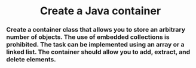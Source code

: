<h1 align = "center"> Create a Java container </h1> 

### Create a container class that allows you to store an arbitrary number of objects. The use of embedded collections is prohibited.  The task can be implemented using an array or a linked list. The container should allow you to add, extract, and delete elements.
